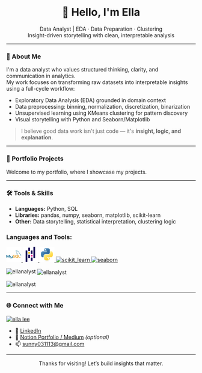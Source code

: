 <h1 align="center">👋 Hello, I'm Ella</h1>
<p align="center">
  Data Analyst | EDA · Data Preparation · Clustering <br/>
  Insight-driven storytelling with clean, interpretable analysis
</p>

---

### 🧠 About Me

I'm a data analyst who values structured thinking, clarity, and communication in analytics.  
My work focuses on transforming raw datasets into interpretable insights using a full-cycle workflow:

-  Exploratory Data Analysis (EDA) grounded in domain context  
-  Data preprocessing: binning, normalization, discretization, binarization  
-  Unsupervised learning using KMeans clustering for pattern discovery  
-  Visual storytelling with Python and Seaborn/Matplotlib  

> I believe good data work isn't just code — it's **insight, logic, and explanation**.

---

### 📁 Portfolio Projects

Welcome to my portfolio, where I showcase my projects.

---

### 🛠 Tools & Skills

- **Languages:** Python, SQL  
- **Libraries:** pandas, numpy, seaborn, matplotlib, scikit-learn  
- **Other:** Data storytelling, statistical interpretation, clustering logic


<h3 align="left">Languages and Tools:</h3>
<p align="left"> <a href="https://www.mysql.com/" target="_blank" rel="noreferrer"> <img src="https://raw.githubusercontent.com/devicons/devicon/master/icons/mysql/mysql-original-wordmark.svg" alt="mysql" width="40" height="40"/> </a> <a href="https://pandas.pydata.org/" target="_blank" rel="noreferrer"> <img src="https://raw.githubusercontent.com/devicons/devicon/2ae2a900d2f041da66e950e4d48052658d850630/icons/pandas/pandas-original.svg" alt="pandas" width="40" height="40"/> </a> <a href="https://www.python.org" target="_blank" rel="noreferrer"> <img src="https://raw.githubusercontent.com/devicons/devicon/master/icons/python/python-original.svg" alt="python" width="40" height="40"/> </a> <a href="https://scikit-learn.org/" target="_blank" rel="noreferrer"> <img src="https://upload.wikimedia.org/wikipedia/commons/0/05/Scikit_learn_logo_small.svg" alt="scikit_learn" width="40" height="40"/> </a> <a href="https://seaborn.pydata.org/" target="_blank" rel="noreferrer"> <img src="https://seaborn.pydata.org/_images/logo-mark-lightbg.svg" alt="seaborn" width="40" height="40"/> </a> </p>

<p><img align="left" src="https://github-readme-stats.vercel.app/api/top-langs?username=ellanalyst&show_icons=true&locale=en&layout=compact" alt="ellanalyst" /></p>

<p>&nbsp;<img align="center" src="https://github-readme-stats.vercel.app/api?username=ellanalyst&show_icons=true&locale=en" alt="ellanalyst" /></p>

<p><img align="center" src="https://github-readme-streak-stats.herokuapp.com/?user=ellanalyst&" alt="ellanalyst" /></p>

---

### 🌐 Connect with Me

<a href="www.linkedin.com/in/ella-lee-data" target="blank"><img align="center" src="https://raw.githubusercontent.com/rahuldkjain/github-profile-readme-generator/master/src/images/icons/Social/linked-in-alt.svg" alt="ella lee" height="30" width="40" /></a>
</p>


- 🔗 [LinkedIn](www.linkedin.com/in/ella-lee-data)  
- 📝 [Notion Portfolio / Medium](https://your-portfolio-link) *(optional)*  
- 📫 sunny031113@gmail.com

---

<!-- Optional Footer -->
<p align="center">
  Thanks for visiting! Let’s build insights that matter.
</p>
